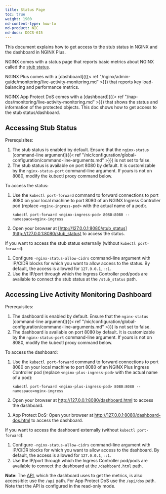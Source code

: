 ```yaml
---
title: Status Page
toc: true
weight: 1900
nd-content-type: how-to
nd-product: NIC
nd-docs: DOCS-615
---
```


This document explains how to get access to the stub status in NGINX and the dashboard in NGINX Plus.

NGINX comes with a status page that reports basic metrics about NGINX called the [stub status](https://nginx.org/en/docs/http/ngx_http_stub_status_module.html).

NGINX Plus comes with a [dashboard]({{< ref "/nginx/admin-guide/monitoring/live-activity-monitoring.md" >}}) that reports key load-balancing and performance metrics.

NGINX App Protect DoS comes with a [dashboard]({{< ref "/nap-dos/monitoring/live-activity-monitoring.md" >}}) that shows the status and information of the protected objects.
This doc shows how to get access to the stub status/dashboard.

## Accessing Stub Status

Prerequisites:

1. The stub status is enabled by default. Ensure that the `nginx-status` [command-line argument]({{< ref "/nic/configuration/global-configuration/command-line-arguments.md" >}}) is not set to false.
1. The stub status is available on port 8080 by default. It is customizable by the `nginx-status-port` command-line argument. If yours is not on 8080, modify the kubectl proxy command below.

To access the status:

1. Use the `kubectl port-forward` command to forward connections to port 8080 on your local machine to port 8080 of an NGINX Ingress Controller pod (replace `<nginx-ingress-pod>` with the actual name of a pod):.

    ```
    kubectl port-forward <nginx-ingress-pod> 8080:8080 --namespace=nginx-ingress
    ```

1. Open your browser at [http://127.0.0.1:8080/stub_status](http://127.0.0.1:8080/stub_status) to access the status.

If you want to access the stub status externally (without `kubectl port-forward`):

1. Configure `-nginx-status-allow-cidrs` command-line argument with IP/CIDR blocks for which you want to allow access to the status. By default, the access is allowed for `127.0.0.1,::1`.
1. Use the IP/port through which the Ingress Controller pod/pods are available to connect the stub status at the `/stub_status` path.

## Accessing Live Activity Monitoring Dashboard

Prerequisites:

1. The dashboard is enabled by default. Ensure that the `nginx-status` [command-line argument]({{< ref "/nic/configuration/global-configuration/command-line-arguments.md" >}}) is not set to false.
1. The dashboard is available on port 8080 by default. It is customizable by the `nginx-status-port` command-line argument. If yours is not on 8080, modify the kubectl proxy command below.

To access the dashboard:

1. Use the `kubectl port-forward` command to forward connections to port 8080 on your local machine to port 8080 of an NGINX Plus Ingress Controller pod (replace `<nginx-plus-ingress-pod>` with the actual name of a pod):

    ```
    kubectl port-forward <nginx-plus-ingress-pod> 8080:8080 --namespace=nginx-ingress
    ```

1. Open your browser at <http://127.0.0.1:8080/dashboard.html> to access the dashboard.
1. App Protect DoS: Open your browser at <http://127.0.0.1:8080/dashboard-dos.html> to access the dashboard.

If you want to access the dashboard externally (without `kubectl port-forward`):

1. Configure `-nginx-status-allow-cidrs` command-line argument with IP/CIDR blocks for which you want to allow access to the dashboard. By default, the access is allowed for `127.0.0.1,::1`.
1. Use the IP/port through which the Ingress Controller pod/pods are available to connect the dashboard at the `/dashboard.html` path.

**Note**: The [API](https://nginx.org/en/docs/http/ngx_http_api_module.html), which the dashboard uses to get the metrics, is also accessible: use the `/api` path. For App Protect DoS use the `/api/dos` path. Note that the API is configured in the read-only mode.
